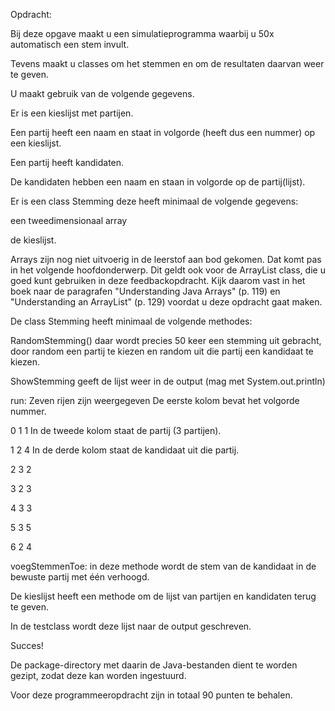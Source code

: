 Opdracht: 

Bij deze opgave maakt u een simulatieprogramma waarbij u 50x automatisch een stem invult.

Tevens maakt u classes om het stemmen en om de resultaten daarvan weer te geven.

U maakt gebruik van de volgende gegevens.

Er is een kieslijst met partijen.

Een partij heeft een naam en staat in volgorde (heeft dus een nummer) op een kieslijst.

Een partij heeft kandidaten.

De kandidaten hebben een naam en staan in volgorde op de partij(lijst).

Er is een class Stemming deze heeft minimaal de volgende gegevens:

een tweedimensionaal array

de kieslijst.

Arrays zijn nog niet uitvoerig in de leerstof aan bod gekomen. Dat komt pas in het volgende hoofdonderwerp. Dit geldt ook voor de ArrayList class, die u goed kunt gebruiken in deze feedbackopdracht. Kijk daarom vast in het boek naar de paragrafen "Understanding Java Arrays" (p. 119) en "Understanding an ArrayList" (p. 129) voordat u deze opdracht gaat maken.

De class Stemming heeft minimaal de volgende methodes:

RandomStemming() daar wordt precies 50 keer een stemming uit gebracht, door random een partij te kiezen en random uit die partij een kandidaat te kiezen.

ShowStemming geeft de lijst weer in de output (mag met System.out.println)

run: Zeven rijen zijn weergegeven De eerste kolom bevat het volgorde nummer.

0 1 1 In de tweede kolom staat de partij (3 partijen).

1 2 4 In de derde kolom staat de kandidaat uit die partij.

2 3 2

3 2 3

4 3 3

5 3 5

6 2 4

voegStemmenToe: in deze methode wordt de stem van de kandidaat in de bewuste partij met één verhoogd.

De kieslijst heeft een methode om de lijst van partijen en kandidaten terug te geven.

In de testclass wordt deze lijst naar de output geschreven.


Succes!

De package-directory met daarin de Java-bestanden dient te worden gezipt, zodat deze kan worden ingestuurd.

Voor deze programmeeropdracht zijn in totaal 90 punten te behalen.
